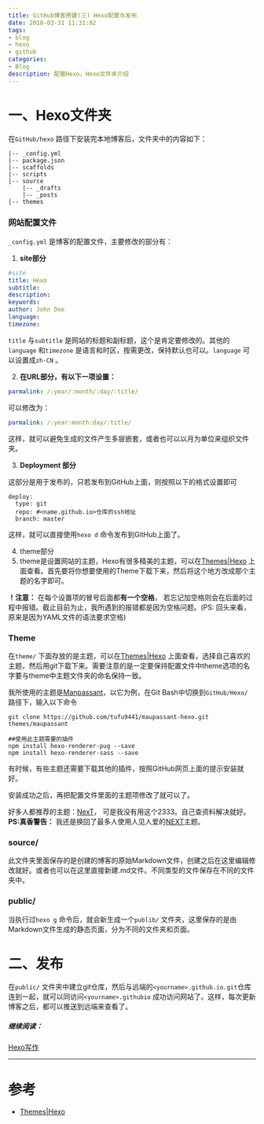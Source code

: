 ```yaml
---
title: GitHub博客搭建(三) Hexo配置与发布
date: 2018-03-31 11:31:02
tags:
- blog
- hexo
- github
categories:
- Blog
description: 配置Hexo，Hexo文件夹介绍
---
```


# 一、Hexo文件夹

在`GitHub/hexo` 路径下安装完本地博客后，文件夹中的内容如下：

```
|-- _config.yml
|-- package.json
|-- scaffolds
|-- scripts
|-- source
    |-- _drafts
    |-- _posts
|-- themes
```

### 网站配置文件

`_config.yml` 是博客的配置文件，主要修改的部分有：

1.  **site部分**

```yml
#site
title: Hexo
subtitle:
description:
keywords:
author: John Doe
language:
timezone:
```

`title` 与`subtitle` 是网站的标题和副标题，这个是肯定要修改的。其他的`language` 和`timezone` 是语言和时区，按需更改，保持默认也可以。`language` 可以设置成`zh-CN` 。

2.  **在URL部分，有以下一项设置：**

```yml
parmalink: /:year/:month/:day/:title/
```

可以修改为：

```yml
parmalink: /:year:month:day/:title/
```

这样，就可以避免生成的文件产生多层嵌套，或者也可以以月为单位来组织文件夹。

3. **Deployment 部分**

这部分是用于发布的，只若发布到GitHub上面，则按照以下的格式设置即可

```
deploy:
  type: git
  repo: #<name.github.io>仓库的ssh地址
  branch: master
```

这样，就可以直接使用`hexo d` 命令发布到GitHub上面了。

4. theme部分
5. theme是设置网站的主题，Hexo有很多精美的主题，可以在[Themes|Hexo](https://hexo.io/themes/) 上面查看。首先要将你想要使用的Theme下载下来，然后将这个地方改成那个主题的名字即可。

**！注意：** 在每个设置项的冒号后面都**有一个空格**， 若忘记加空格则会在后面的过程中报错。截止目前为止，我所遇到的报错都是因为空格问题。(PS: 回头来看，原来是因为YAML文件的语法要求空格)

### Theme

在`theme/` 下面存放的是主题，可以在[Themes|Hexo](https://hexo.io/themes/) 上面查看，选择自己喜欢的主题，然后用git下载下来。需要注意的是一定要保持配置文件中theme选项的名字要与theme中主题文件夹的命名保持一致。

我所使用的主题是[Manpassant](https://github.com/tufu9441/maupassant-hexo.git)，以它为例，在Git Bash中切换到`GitHub/Hexo/` 路径下，输入以下命令

```shell
git clone https://github.com/tufu9441/maupassant-hexo.git themes/maupassant

##使用此主题需要的插件
npm install hexo-renderer-pug --save
npm install hexo-renderer-sass --save
```

有时候，有些主题还需要下载其他的插件，按照GitHub网页上面的提示安装就好。

安装成功之后，再把配置文件里面的主题项修改了就可以了。

好多人都推荐的主题：[NexT](https://github.com/iissnan/hexo-theme-next)， 可是我没有用这个2333。自己查资料解决就好。
**PS:真香警告：** 我还是换回了最多人使用人见人爱的[NEXT](https://github.com/theme-next/hexo-theme-next)主题。


### source/

此文件夹里面保存的是创建的博客的原始Markdown文件，创建之后在这里编辑修改就好。或者也可以在这里直接新建.md文件。不同类型的文件保存在不同的文件夹中。

### public/

当执行过`hexo g` 命令后，就会新生成一个`publib/` 文件夹，这里保存的是由Markdown文件生成的静态页面，分为不同的文件夹和页面。

# 二、发布

在`public/` 文件夹中建立git仓库，然后与远端的`<yourname>.github.io.git`仓库连到一起，就可以同访问`<yourname>.githubio` 成功访问网站了。这样，每次更新博客之后，都可以推送到远端来查看了。



##### 继续阅读：

[Hexo写作](https://hexo.io/zh-cn/docs/writing.html)

---

# 参考

- [Themes|Hexo](https://hexo.io/themes/)
